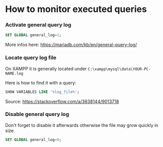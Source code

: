 # How to monitor executed queries

### Activate general query log 
```sql
SET GLOBAL general_log=1;
```
More infos here: https://mariadb.com/kb/en/general-query-log/

### Locate query log file
On XAMPP it is generally located under `C:\xampp\mysql\data\YOUR-PC-NAME.log`  

Here is how to find it with a query:
```sql
SHOW VARIABLES LIKE '%log_file%';
```
Source: https://stackoverflow.com/a/3638144/9013718

### Disable general query log
Don't forget to disable it afterwards otherwise the file may grow quickly in size.
```sql
SET GLOBAL general_log=0;
```
